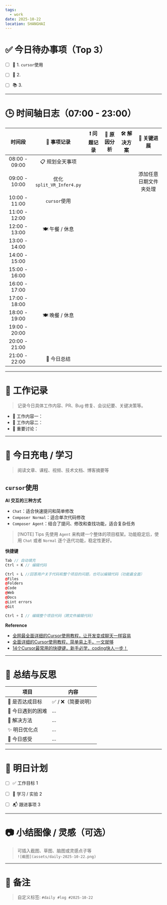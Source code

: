 ```yaml
---
tags:
  - work
date: 2025-10-22
location: SHANGHAI
---
```

# ✅ **今日待办事项（Top 3）**  
- [ ] 🎯 1.  `cursor`使用
- [ ] 🔧 2.  
- [ ] 📚 3.  


---
# 🕒 **时间轴日志（07:00 - 23:00）**

|      时间段      |        📌 事项记录         | ❗ 问题记录 | 🧩 原因分析 | 🛠️ 解决方案 |   🚀 关键进展   |
| :-----------: | :--------------------: | :----: | :-----: | :------: | :---------: |
| 08:00 - 09:00 |       📋 规划全天事项        |        |         |          |             |
| 09:00 - 10:00 | 优化`split_VR_Infer4.py` |        |         |          | 添加任意日期文件夹处理 |
| 10:00 - 11:00 |       `cursor`使用       |        |         |          |             |
| 11:00 - 12:00 |                        |        |         |          |             |
| 12:00 - 13:00 |      🍽️ 午餐 / 休息       |        |         |          |             |
| 13:00 - 14:00 |                        |        |         |          |             |
| 14:00 - 15:00 |                        |        |         |          |             |
| 15:00 - 16:00 |                        |        |         |          |             |
| 16:00 - 17:00 |                        |        |         |          |             |
| 17:00 - 18:00 |                        |        |         |          |             |
| 18:00 - 19:00 |      🍽️ 晚餐 / 休息       |        |         |          |             |
| 19:00 - 20:00 |                        |        |         |          |             |
| 20:00 - 21:00 |                        |        |         |          |             |
| 21:00 - 22:00 |        📝 今日总结         |        |         |          |             |


---
# 💼 **工作记录**

> 记录今日具体工作内容、PR、Bug 修复、会议纪要、关键决策等。

- 📌 工作内容一：
- 📌 工作内容二：
- 📌 重要讨论：



---
# 🔋 **今日充电 / 学习**

> 阅读文章、课程、视频、技术文档、博客摘要等

## `cursor`使用

 **AI 交互的三种方式**
 - `Chat`：适合快速提问和简单修改
 - `Composer Normal`：适合单次代码修改
 - `Composer Agent`：结合了提问、修改和查找功能，适合复杂任务

>[!NOTE] Tips
先使用 `Agent` 来构建一个整体的项目框架。功能稳定后，使用 `Chat` 或者 `Normal` 逐个迭代功能，稳定性更好。


**快捷键**
```cpp
Tab // 自动填充
Ctrl + K // 编辑代码

Ctrl + L //回答用户关于代码和整个项目的问题，也可以编辑代码（功能最全面）
@Files
@Folders
@Code
@Web
@Docs
@Lint errors
@Git

Ctrl + I // 编辑整个项目代码（跨文件编辑代码）
```




**Reference**
- [全网最全面详细的Cursor使用教程，让开发变成聊天一样容易](https://blog.csdn.net/m0_68116052/article/details/142832657)
- [全面详细的Cursor使用教程，简单易上手，一文就够](https://mp.weixin.qq.com/s/PNBZ5ihL9DD5LARtesKexA?poc_token=HPlD-Gij9GLnf72mmxeLcQ-OEwTI3G0pozkGlktg)
- [14个Cursor最常用的快捷键，新手必学，coding快人一步！](https://zhuanlan.zhihu.com/p/28396013389)


---
# 🧠 **总结与反思**

| 项目         | 内容          |
| ---------- | ----------- |
| 🎯 是否达成目标  | ✅ / ❌（简要说明） |
| 🧱 今日遇到的困难 | ...         |
| 🧰 解决方法    | ...         |
| ✨ 明日优化点    | ...         |
| 💭 今日感受    | ...         |

---
# 📌 **明日计划**

- [ ] ✅ 工作目标 1  
- [ ] 🧪 学习 / 实验 2  
- [ ] 📬 跟进事项 3  



---
# 📷 小结图像 / 灵感（可选）

> 可插入截图、草图、脑图或灵感点子等  
> `![截图](assets/daily-2025-10-22.png)`





---
# 📎 备注  
> 自定义标签: `#daily #log #2025-10-22`
